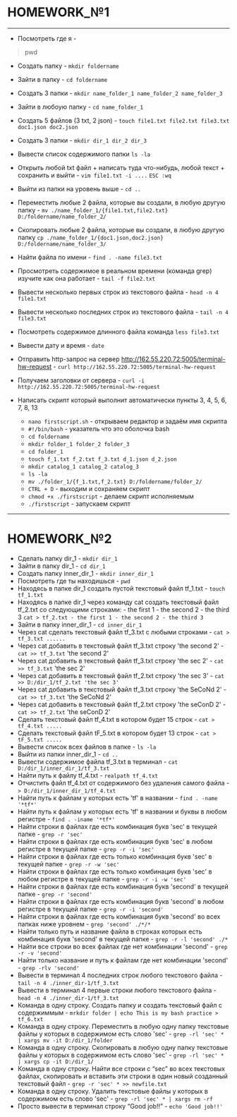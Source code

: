 # HOMEWORK_№1
---
+ Посмотреть где я - 
> pwd
+ Создать папку - `mkdir foldername`
+ Зайти в папку - `cd foldername`
+ Создать 3 папки - `mkdir name_folder_1 name_folder_2 name_folder_3`
+ Зайти в любоую папку - `cd name_folder_1`
+ Создать 5 файлов (3 txt, 2 json) - `touch file1.txt file2.txt file3.txt doc1.json doc2.json`
+ Создать 3 папки - `mkdir dir_1 dir_2 dir_3`
+ Вывести список содержимого папки `ls -la`
+ Открыть любой txt файл + написать туда что-нибудь, любой текст + сохранить и выйти - `vim file1.txt -i ....` `ESC :wq`
+ Выйти из папки на уровень выше - `cd ..`
+ Переместить любые 2 файла, которые вы создали, в любую другую папку - `mv ./name_folder_1/{file1.txt,file2.txt} D:/foldername/name_folder_2/`
+ Cкопировать любые 2 файла, которые вы создали, в любую другую папку `cp ./name_folder_1/{doc1.json,doc2.json} D:/foldername/name_folder_3/`
+ Найти файла по имени - `find . -name file3.txt`
+ Просмотреть содержимое в реальном времени (команда grep) изучите как она работает - `tail -f file2.txt`
+ Вывести несколько первых строк из текстового файла - `head -n 4 file1.txt`
+ Вывести несколько последних строк из текстового файла - `tail -n 4 file3.txt`
+ Посмотреть содержимое длинного файла команда `less file3.txt`
+ Вывести дату и время - `date`
+ Отправить http-запрос на сервер http://162.55.220.72:5005/terminal-hw-request - `curl http://162.55.220.72:5005/terminal-hw-request`
+ Получаем заголовки от сервера - `curl -i http://162.55.220.72:5005/terminal-hw-request`
+ Написать скрипт который выполнит автоматически пункты 3, 4, 5, 6, 7, 8, 13

    * `nano firstscript.sh` - открываем редактор и задаём имя скрипта
    * `#!/bin/bash` - указатель что это оболочка bash
    * `cd foldername`
    * `mkdir folder_1 folder_2 folder_3`
    * `cd folder_1`
    * `touch f_1.txt f_2.txt f_3.txt d_1.json d_2.json`
    * `mkdir catalog_1 catalog_2 catalog_3`
    * `ls -la`
    * `mv ./folder_1/{f_1.txt,f_2.txt} D:/foldername/folder_2/`
    * `CTRL + D` - выходим и сохраняем скрипт   
    * `chmod +x ./firstscript` - делаем скрипт исполняемым
    * `./firstscript` - запускаем скрипт
---

# HOMEWORK_№2
+ Сделать папку dir_1 - `mkdir dir_1`
+ Зайти в папку dir_1 - `cd dir_1`
+ Создать папку inner_dir_1 - `mkdir inner_dir_1`
+ Посмотреть где ты находишься - `pwd`
+ Находясь в папке dir_1 создать пустой текстовый файл tf_1.txt - `touch tf_1.txt`
+ Находясь в папке dir_1 через команду cat создать текстовый файл tf_2.txt со следующими строками: - the first 1 - the second 2 - the third 3
`cat > tf_2.txt - the first 1 - the second 2 - the third 3`
+ Зайти в папку inner_dir_1 - `cd inner_dir_1`
+ Через cat сделать текстовый файл tf_3.txt  c любыми строками - `cat > tf_3.txt ......`
+ Через cat добавить в текстовый файл tf_3.txt строку 'the second 2' - `cat >> tf_3.txt` 'the second 2'
+ Через cat добавить в текстовый файл tf_3.txt строку 'the sec 2' - `cat >> tf_3.txt` 'the sec 2'
+ Через cat добавить в текстовый файл tf_2.txt строку 'the sec 3' - `cat >> D:/dir_1/tf_2.txt 'the sec 3'`        
+ Через cat добавить в текстовый файл tf_3.txt строку 'the SeCoNd 2' - `cat >> tf_3.txt` 'the SeCoNd 2'
+ Через cat добавить в текстовый файл tf_2.txt строку 'the seConD 2' - `cat >> tf_2.txt` 'the seConD 2'
+ Сделать текстовый файл tf_4.txt в котором будет 15 строк - `cat > tf_4.txt .....` 
+ Сделать текстовый файл tF_5.txt в котором будет 13 строк - `cat > tF_5.txt .....` 
+ Вывести список всех файлов в папке - `ls -la`
+ Выйти из папки inner_dir_1 - `cd ..`
+ Вывести содержимое файла tf_3.txt в терминал - `cat D:/dir_1/inner_dir_1/tf_3.txt`
+ Найти путь к файлу tf_4.txt - `realpath tf_4.txt`
+ Отчистить файл tf_4.txt от содержимого без удаления самого файла - `> D:/dir_1/inner_dir_1/tf_4.txt`
+ Найти путь к файлам у которых есть  'tf' в названии - `find . -name '*tf*'`
+ Найти путь к файлам у которых есть  'tf' в названии и буквы в любом регистре - `find . -iname '*tf*'`
+ Найти строки в файлах где есть комбинация букв 'sec' в текущей папке - `grep -r 'sec'` 
+ Найти строки в файлах где есть комбинация букв 'sec' в любом регистре в текущей папке - `grep -r -i 'sec'`                                                        
+ Найти строки в файлах где есть только комбинация букв 'sec' в текущей папке - `grep -r -w 'sec'`
+ Найти строки в файлах где есть только комбинация букв 'sec' в любом регистре в текущей папке - `grep -r -i -w 'sec'`
+ Найти строки в файлах где есть комбинация букв 'second' в текущей папке - `grep -r 'second'`
+ Найти строки в файлах где есть комбинация букв 'second' в любом регистре в текущей папке - `grep -r -i 'second'`
+ Найти строки в файлах где есть комбинация букв 'second' во всех папках ниже уровнем - `grep 'second' ./*/*`
+ Найти только путь и название файла в строках которых есть комбинация букв 'second' в текущей папке - `grep -r -l 'second' ./*`
+ Найти все строки во всех файлах где нет комбинации 'second' - `grep -r -v 'second'`
+ Найти только название и путь к файлам где нет комбинации 'second' - `grep -rlv 'second'`
+ Вывести в терминал 4 последних строк любого текстового файла - `tail -n 4 ./inner_dir-1/tf_3.txt`
+ Вывести в терминал 4 первые строки любого текстового файла - `head -n 4 ./inner_dir-1/tf_3.txt`
+ Команда в одну строку. Создать папку и создать текстовый файл с содержиммым - `mrkdir folder | echo This is my bash practice > tf_6.txt`
+ Команда в одну строку. Переместить в любую одну папку текстовые файлы у которых в содержимом есть слово 'sec' - `grep -rl 'sec' * | xargs mv -it D:/dir_1/folder`
+ Команда в одну строку. Скопировать в любую одну папку текстовые файлы у которых в содержимом есть слово 'sec' - `grep -rl 'sec' * | xargs cp -it D:/dir_1/`
+ Команда в одну строку. Найти все строки c “sec” во всех текстовых файлах, скопировать и вставить эти строки в один новый созданный текстовый файл - `grep -r 'sec' * >> newfile.txt`
+ Команда в одну строку. Удалить текстовые файлы у которых в содержимом есть слово 'sec' - `grep -rl 'sec' * | xargs rm -rf`
+ Просто вывести в терминал строку “Good job!!” - `echo 'Good job!!'`
